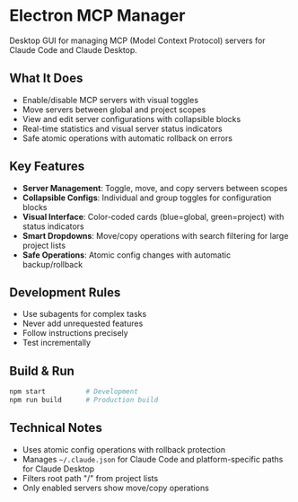 # Electron MCP Manager

Desktop GUI for managing MCP (Model Context Protocol) servers for Claude Code and Claude Desktop.

## What It Does

- Enable/disable MCP servers with visual toggles
- Move servers between global and project scopes  
- View and edit server configurations with collapsible blocks
- Real-time statistics and visual server status indicators
- Safe atomic operations with automatic rollback on errors

## Key Features

- **Server Management**: Toggle, move, and copy servers between scopes
- **Collapsible Configs**: Individual and group toggles for configuration blocks
- **Visual Interface**: Color-coded cards (blue=global, green=project) with status indicators
- **Smart Dropdowns**: Move/copy operations with search filtering for large project lists  
- **Safe Operations**: Atomic config changes with automatic backup/rollback

## Development Rules

- Use subagents for complex tasks
- Never add unrequested features  
- Follow instructions precisely
- Test incrementally

## Build & Run

```bash
npm start          # Development
npm run build      # Production build
```

## Technical Notes

- Uses atomic config operations with rollback protection
- Manages `~/.claude.json` for Claude Code and platform-specific paths for Claude Desktop
- Filters root path "/" from project lists
- Only enabled servers show move/copy operations